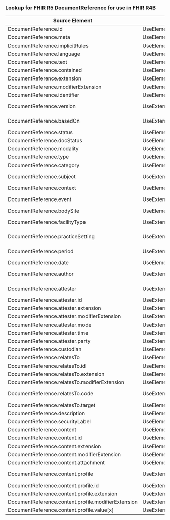 ### Lookup for FHIR R5 DocumentReference for use in FHIR R4B

| Source Element | Usage | Target |
| -------------- | ----- | ------ |
| DocumentReference.id | UseElementRenamed | DocumentReference.id |
| DocumentReference.meta | UseElementRenamed | DocumentReference.meta |
| DocumentReference.implicitRules | UseElementRenamed | DocumentReference.implicitRules |
| DocumentReference.language | UseElementRenamed | DocumentReference.language |
| DocumentReference.text | UseElementRenamed | DocumentReference.text |
| DocumentReference.contained | UseElementRenamed | DocumentReference.contained |
| DocumentReference.extension | UseElementRenamed | DocumentReference.extension |
| DocumentReference.modifierExtension | UseElementRenamed | DocumentReference.modifierExtension |
| DocumentReference.identifier | UseElementRenamed | DocumentReference.masterIdentifier |
| DocumentReference.version | UseExtension | http://hl7.org/fhir/5.0/StructureDefinition/extension-DocumentReference.version |
| DocumentReference.basedOn | UseExtension | http://hl7.org/fhir/5.0/StructureDefinition/extension-DocumentReference.basedOn |
| DocumentReference.status | UseElementRenamed | DocumentReference.status |
| DocumentReference.docStatus | UseElementRenamed | DocumentReference.docStatus |
| DocumentReference.modality | UseElementRenamed | Media.modality |
| DocumentReference.type | UseElementRenamed | DocumentReference.type |
| DocumentReference.category | UseElementRenamed | DocumentReference.category |
| DocumentReference.subject | UseExtension | http://hl7.org/fhir/5.0/StructureDefinition/extension-DocumentReference.subject |
| DocumentReference.context | UseElementRenamed | DocumentReference.context |
| DocumentReference.event | UseExtension | http://hl7.org/fhir/5.0/StructureDefinition/extension-DocumentReference.event |
| DocumentReference.bodySite | UseElementRenamed | Media.bodySite |
| DocumentReference.facilityType | UseExtension | http://hl7.org/fhir/5.0/StructureDefinition/extension-DocumentReference.facilityType |
| DocumentReference.practiceSetting | UseExtension | http://hl7.org/fhir/5.0/StructureDefinition/extension-DocumentReference.practiceSetting |
| DocumentReference.period | UseExtension | http://hl7.org/fhir/5.0/StructureDefinition/extension-DocumentReference.period |
| DocumentReference.date | UseElementRenamed | DocumentReference.date |
| DocumentReference.author | UseExtension | http://hl7.org/fhir/5.0/StructureDefinition/extension-DocumentReference.author |
| DocumentReference.attester | UseExtension | http://hl7.org/fhir/5.0/StructureDefinition/extension-DocumentReference.attester |
| DocumentReference.attester.id | UseExtensionFromAncestor | - |
| DocumentReference.attester.extension | UseExtensionFromAncestor | - |
| DocumentReference.attester.modifierExtension | UseExtensionFromAncestor | - |
| DocumentReference.attester.mode | UseExtensionFromAncestor | - |
| DocumentReference.attester.time | UseExtensionFromAncestor | - |
| DocumentReference.attester.party | UseExtensionFromAncestor | - |
| DocumentReference.custodian | UseElementRenamed | DocumentReference.custodian |
| DocumentReference.relatesTo | UseElementRenamed | DocumentReference.relatesTo |
| DocumentReference.relatesTo.id | UseElementRenamed | DocumentReference.relatesTo.id |
| DocumentReference.relatesTo.extension | UseElementRenamed | DocumentReference.relatesTo.extension |
| DocumentReference.relatesTo.modifierExtension | UseElementRenamed | DocumentReference.relatesTo.modifierExtension |
| DocumentReference.relatesTo.code | UseExtension | http://hl7.org/fhir/5.0/StructureDefinition/extension-DocumentReference.relatesTo.code |
| DocumentReference.relatesTo.target | UseElementRenamed | DocumentReference.relatesTo.target |
| DocumentReference.description | UseElementRenamed | DocumentReference.description |
| DocumentReference.securityLabel | UseElementRenamed | DocumentReference.securityLabel |
| DocumentReference.content | UseElementRenamed | DocumentReference.content |
| DocumentReference.content.id | UseElementRenamed | DocumentReference.content.id |
| DocumentReference.content.extension | UseElementRenamed | DocumentReference.content.extension |
| DocumentReference.content.modifierExtension | UseElementRenamed | DocumentReference.content.modifierExtension |
| DocumentReference.content.attachment | UseElementRenamed | DocumentReference.content.attachment |
| DocumentReference.content.profile | UseExtension | http://hl7.org/fhir/5.0/StructureDefinition/extension-DocumentReference.content.profile |
| DocumentReference.content.profile.id | UseExtensionFromAncestor | - |
| DocumentReference.content.profile.extension | UseExtensionFromAncestor | - |
| DocumentReference.content.profile.modifierExtension | UseExtensionFromAncestor | - |
| DocumentReference.content.profile.value[x] | UseExtensionFromAncestor | - |
